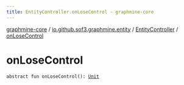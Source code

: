 ```yaml
---
title: EntityController.onLoseControl - graphmine-core
---
```


[graphmine-core](../../index.html) / [io.github.sof3.graphmine.entity](../index.html) / [EntityController](index.html) / [onLoseControl](./on-lose-control.html)

# onLoseControl

`abstract fun onLoseControl(): `[`Unit`](https://kotlinlang.org/api/latest/jvm/stdlib/kotlin/-unit/index.html)